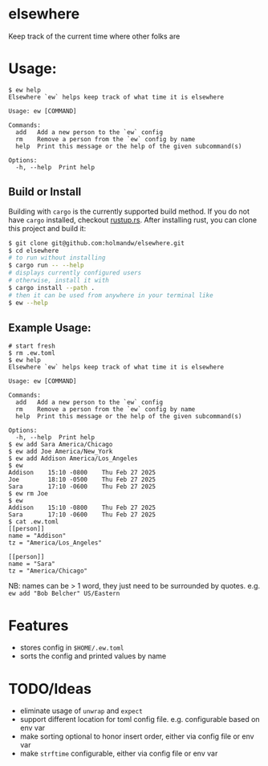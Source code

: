 # elsewhere

Keep track of the current time where other folks are


# Usage: 

```
$ ew help
Elsewhere `ew` helps keep track of what time it is elsewhere

Usage: ew [COMMAND]

Commands:
  add   Add a new person to the `ew` config
  rm    Remove a person from the `ew` config by name
  help  Print this message or the help of the given subcommand(s)

Options:
  -h, --help  Print help
```


## Build or Install

Building with `cargo` is the currently supported build method. If you do not have `cargo` installed,
checkout [rustup.rs](https://rustup.rs/). After installing rust, you can clone this project and build it:

```bash
$ git clone git@github.com:holmandw/elsewhere.git
$ cd elsewhere
# to run without installing
$ cargo run -- --help
# displays currently configured users
# otherwise, install it with
$ cargo install --path .
# then it can be used from anywhere in your terminal like
$ ew --help
```


## Example Usage:

```
# start fresh
$ rm .ew.toml
$ ew help
Elsewhere `ew` helps keep track of what time it is elsewhere

Usage: ew [COMMAND]

Commands:
  add   Add a new person to the `ew` config
  rm    Remove a person from the `ew` config by name
  help  Print this message or the help of the given subcommand(s)

Options:
  -h, --help  Print help
$ ew add Sara America/Chicago
$ ew add Joe America/New_York
$ ew add Addison America/Los_Angeles
$ ew
Addison    15:10 -0800    Thu Feb 27 2025
Joe        18:10 -0500    Thu Feb 27 2025
Sara       17:10 -0600    Thu Feb 27 2025
$ ew rm Joe
$ ew
Addison    15:10 -0800    Thu Feb 27 2025
Sara       17:10 -0600    Thu Feb 27 2025
$ cat .ew.toml
[[person]]
name = "Addison"
tz = "America/Los_Angeles"

[[person]]
name = "Sara"
tz = "America/Chicago"
```

NB: names can be > 1 word, they just need to be surrounded by quotes.
e.g. `ew add "Bob Belcher" US/Eastern`


# Features

* stores config in `$HOME/.ew.toml`
* sorts the config and printed values by name


# TODO/Ideas

* eliminate usage of `unwrap` and `expect`
* support different location for toml config file. e.g. configurable based on env var
* make sorting optional to honor insert order, either via config file or env var
* make `strftime` configurable, either via config file or env var

